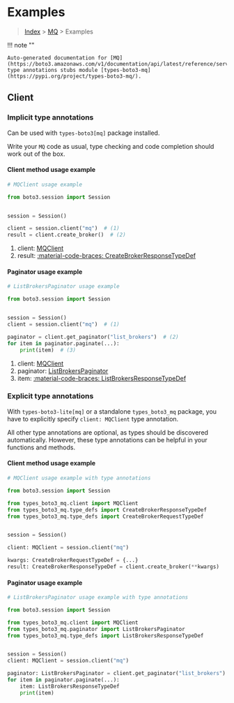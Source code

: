 # Examples

> [Index](../README.md) > [MQ](./README.md) > Examples

!!! note ""

    Auto-generated documentation for [MQ](https://boto3.amazonaws.com/v1/documentation/api/latest/reference/services/mq.html#mq)
    type annotations stubs module [types-boto3-mq](https://pypi.org/project/types-boto3-mq/).

## Client

### Implicit type annotations

Can be used with `types-boto3[mq]` package installed.

Write your `MQ` code as usual,
type checking and code completion should work out of the box.


#### Client method usage example

```python
# MQClient usage example

from boto3.session import Session


session = Session()

client = session.client("mq")  # (1)
result = client.create_broker()  # (2)
```

1. client: [MQClient](./client.md)
2. result: [:material-code-braces: CreateBrokerResponseTypeDef](./type_defs.md#createbrokerresponsetypedef)



#### Paginator usage example

```python
# ListBrokersPaginator usage example

from boto3.session import Session


session = Session()
client = session.client("mq")  # (1)

paginator = client.get_paginator("list_brokers")  # (2)
for item in paginator.paginate(...):
    print(item)  # (3)
```

1. client: [MQClient](./client.md)
2. paginator: [ListBrokersPaginator](./paginators.md#listbrokerspaginator)
3. item: [:material-code-braces: ListBrokersResponseTypeDef](./type_defs.md#listbrokersresponsetypedef)




### Explicit type annotations

With `types-boto3-lite[mq]`
or a standalone `types_boto3_mq` package, you have to explicitly specify `client: MQClient` type annotation.

All other type annotations are optional, as types should be discovered automatically.
However, these type annotations can be helpful in your functions and methods.


#### Client method usage example

```python
# MQClient usage example with type annotations

from boto3.session import Session

from types_boto3_mq.client import MQClient
from types_boto3_mq.type_defs import CreateBrokerResponseTypeDef
from types_boto3_mq.type_defs import CreateBrokerRequestTypeDef


session = Session()

client: MQClient = session.client("mq")

kwargs: CreateBrokerRequestTypeDef = {...}
result: CreateBrokerResponseTypeDef = client.create_broker(**kwargs)
```



#### Paginator usage example

```python
# ListBrokersPaginator usage example with type annotations

from boto3.session import Session

from types_boto3_mq.client import MQClient
from types_boto3_mq.paginator import ListBrokersPaginator
from types_boto3_mq.type_defs import ListBrokersResponseTypeDef


session = Session()
client: MQClient = session.client("mq")

paginator: ListBrokersPaginator = client.get_paginator("list_brokers")
for item in paginator.paginate(...):
    item: ListBrokersResponseTypeDef
    print(item)
```




